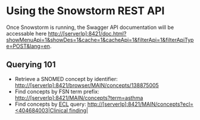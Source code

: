 # Using the Snowstorm REST API
Once Snowstorm is running, the Swagger API documentation will be accessable here <http://[serverIp]:8421/doc.html?showMenuApi=1&showDes=1&cache=1&cacheApi=1&filterApi=1&filterApiType=POST&lang=en>.



## Querying 101
- Retrieve a SNOMED concept by identifier: <http://[serverIp]:8421/browser/MAIN/concepts/138875005>
- Find concepts by FSN term prefix: <http://[serverIp]:8421/MAIN/concepts?term=asthma>
- Find concepts by [ECL](http://snomed.org/ecl) query: [http://[serverIp]:8421/MAIN/concepts?ecl=<404684003|Clinical finding|](http://[serverIp]:8080/MAIN/concepts?ecl=%3C404684003%7CClinical%20finding%7C)
